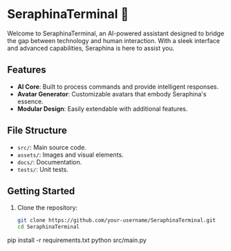 # SeraphinaTerminal 🌟

Welcome to SeraphinaTerminal, an AI-powered assistant designed to bridge the gap between technology and human interaction. With a sleek interface and advanced capabilities, Seraphina is here to assist you.

## Features
- **AI Core**: Built to process commands and provide intelligent responses.
- **Avatar Generator**: Customizable avatars that embody Seraphina's essence.
- **Modular Design**: Easily extendable with additional features.

## File Structure
- `src/`: Main source code.
- `assets/`: Images and visual elements.
- `docs/`: Documentation.
- `tests/`: Unit tests.

## Getting Started
1. Clone the repository:
   ```bash
   git clone https://github.com/your-username/SeraphinaTerminal.git
   cd SeraphinaTerminal
pip install -r requirements.txt
python src/main.py
